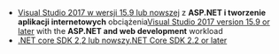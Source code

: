 * <span data-ttu-id="44f9a-101">[Visual Studio 2017 w wersji 15.9 lub nowszej](https://visualstudio.microsoft.com/downloads/) z **ASP.NET i tworzenie aplikacji internetowych** obciążenia</span><span class="sxs-lookup"><span data-stu-id="44f9a-101">[Visual Studio 2017 version 15.9 or later](https://visualstudio.microsoft.com/downloads/) with the **ASP.NET and web development** workload</span></span>
* [<span data-ttu-id="44f9a-102">.NET core SDK 2,2 lub nowszy</span><span class="sxs-lookup"><span data-stu-id="44f9a-102">.NET Core SDK 2.2 or later</span></span>](https://www.microsoft.com/net/download/all)